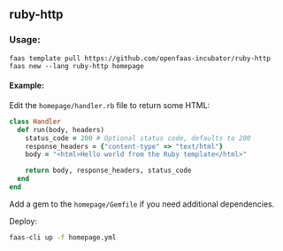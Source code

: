 ## ruby-http

### Usage:

```
faas template pull https://github.com/openfaas-incubator/ruby-http
faas new --lang ruby-http homepage
```

#### Example:

Edit the `homepage/handler.rb` file to return some HTML:

```ruby
class Handler
  def run(body, headers)
    status_code = 200 # Optional status code, defaults to 200
    response_headers = {"content-type" => "text/html"}
    body = "<html>Hello world from the Ruby template</html>"

    return body, response_headers, status_code
  end
end
```

Add a gem to the `homepage/Gemfile` if you need additional dependencies.

Deploy:

```sh
faas-cli up -f homepage.yml
```

